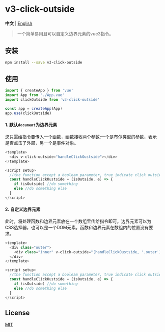 # v3-click-outside

**中文** | [English](./README.md)
> 一个简单易用且可以自定义边界元素的vue3指令。

## 安装


```bash
npm install --save v3-click-outside
```


## 使用

```js
import { createApp } from 'vue'
import App from './App.vue'
import clickOutside from 'v3-click-outside'

const app = createApp(App)
app.use(clickOutside)
```

#### 1. 默认`document`为边界元素
您只需给指令要传入一个函数，函数接收两个参数:一个是布尔类型的参数，表示是否点击了外部，另一个是事件对象。
```js
<template>
  <div v-click-outside="handleClickOustside"></div>
</template>

<script setup>
  //the function accept a booleam parameter, true indicate click outside
  const handleClickOustside = (isOutside, e) => {
    if (isOutside) //do something
    else //do something else
  }
</script>
```

#### 2. 自定义边界元素
此时，将处理函数和边界元素放在一个数组里传给指令即可。边界元素可以为CSS选择器，也可以是一个DOM元素。函数和边界元素在数组内的位置没有要求。
```js
<template>
  <div class="outer">
    <div class="inner" v-click-outside="[handleClickOustside, '.outer']"></div>
  </div>
</template>

<script setup>
  //the function accept a booleam parameter, true indicate click outside
  const handleClickOustside = (isOutside, e) => {
    if (isOutside) //do something
    else //do something else
  }
</script>
```


## License

[MIT](http://opensource.org/licenses/MIT)

